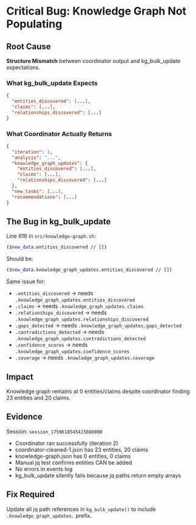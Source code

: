 # Critical Bug: Knowledge Graph Not Populating

## Root Cause

**Structure Mismatch** between coordinator output and kg_bulk_update expectations.

### What kg_bulk_update Expects
```json
{
  "entities_discovered": [...],
  "claims": [...],
  "relationships_discovered": [...]
}
```

### What Coordinator Actually Returns
```json
{
  "iteration": 1,
  "analysis": "...",
  "knowledge_graph_updates": {
    "entities_discovered": [...],
    "claims": [...],
    "relationships_discovered": [...]
  },
  "new_tasks": [...],
  "recommendations": [...]
}
```

## The Bug in kg_bulk_update

Line 616 in `src/knowledge-graph.sh`:
```bash
($new_data.entities_discovered // [])
```

Should be:
```bash
($new_data.knowledge_graph_updates.entities_discovered // [])
```

Same issue for:
- `.entities_discovered` → needs `.knowledge_graph_updates.entities_discovered`
- `.claims` → needs `.knowledge_graph_updates.claims`
- `.relationships_discovered` → needs `.knowledge_graph_updates.relationships_discovered`
- `.gaps_detected` → needs `.knowledge_graph_updates.gaps_detected`
- `.contradictions_detected` → needs `.knowledge_graph_updates.contradictions_detected`
- `.confidence_scores` → needs `.knowledge_graph_updates.confidence_scores`
- `.coverage` → needs `.knowledge_graph_updates.coverage`

## Impact

Knowledge graph remains at 0 entities/claims despite coordinator finding 23 entities and 20 claims.

## Evidence

Session: `session_1759618545415080000`
- Coordinator ran successfully (iteration 2)
- coordinator-cleaned-1.json has 23 entities, 20 claims
- knowledge-graph.json has 0 entities, 0 claims
- Manual jq test confirms entities CAN be added
- No errors in events log
- kg_bulk_update silently fails because jq paths return empty arrays

## Fix Required

Update all jq path references in `kg_bulk_update()` to include `.knowledge_graph_updates.` prefix.

